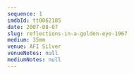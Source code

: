 ```yaml
---
sequence: 1
imdbId: tt0062185
date: 2007-08-07
slug: reflections-in-a-golden-eye-1967
medium: 35mm
venue: AFI Silver
venueNotes: null
mediumNotes: null
---
```

